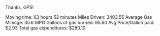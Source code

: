 <!--
.. title: Final trip stats
.. date: 2007/07/31 13:37
.. slug: index
.. tags:
.. link:
.. description:
-->

Thanks, GPS!

<p>Moving time: 63 hours 52 minutes
Miles Driven: 3403.55
Average Gas Mileage: 35.6 MPG
Gallons of gas burned: 95.60
Avg Price/Gallon paid: $2.93
Total gas expenditures: $280.10</p>

